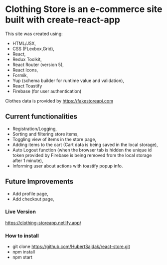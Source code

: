 # Clothing Store is an e-commerce site built with create-react-app

This site was created using:

- HTML/JSX,
- CSS (FLexbox,Grid),
- React,
- Redux Toolkit,
- React Router (version 5),
- React Icons,
- Formik,
- Yup (schema builder for runtime value and validation),
- React Toastify
- Firebase (for user authentication)

Clothes data is provided by https://fakestoreapi.com

## Current functionalities

- Registration/Logging,
- Sorting and filtering store items,
- Toggling view of items in the store page,
- Adding items to the cart (Cart data is being saved in the local storage),
- Auto Logout function (when the browser tab is hidden the unique id token provided by Firebase is being removed from the local storage after 1 minute),
- Informing user about actions with toastify popup info.

## Future Improvements

- Add profile page,
- Add checkout page,

### Live Version

https://clothing-storeapp.netlify.app/

### How to install

- git clone https://github.com/HubertSajdak/react-store.git
- npm install
- npm start
